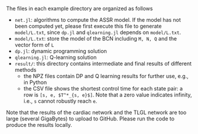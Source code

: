 The files in each example directory are organized as follows
- `net.jl`: algorithms to compute the ASSR model. If the model has not been computed yet, please first execute this file to generate `model/L.txt`, since `dp.jl` and `qlearning.jl` depends on `model/L.txt`.
- `model/L.txt`: store the model of the BCN including `M, N, Q` and the vector form of `L`
- `dp.jl`: dynamic programming solution
- `qlearning.jl`: Q-learning solution
- `result/`: this directory contains intermediate and final results of different methods
  - the NPZ files contain DP and Q learning results for further use, e.g., in Python
  - the CSV file shows the shortest control time for each state pair: a row is `[s, e, $T^*_{s, e}$]`. Note that a zero value indicates infinity, i.e., `s` cannot robustly reach `e`.

Note that the results of the cardiac network and the TLGL network are too large (several GigaBytes) to upload to GitHub.
Please run the code to produce the results locally.
